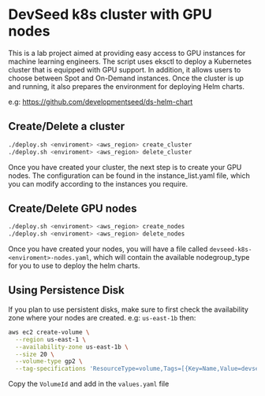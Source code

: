 # DevSeed k8s cluster with GPU nodes

This is a lab project aimed at providing easy access to GPU instances for machine learning engineers. The script uses eksctl to deploy a Kubernetes cluster that is equipped with GPU support. In addition, it allows users to choose between Spot and On-Demand instances. Once the cluster is up and running, it also prepares the environment for deploying Helm charts.

e.g: https://github.com/developmentseed/ds-helm-chart

## Create/Delete a cluster

```sh
./deploy.sh <enviroment> <aws_region> create_cluster
./deploy.sh <enviroment> <aws_region> delete_cluster
```

Once you have created your cluster, the next step is to create your GPU nodes. The configuration can be found in the instance_list.yaml file, which you can modify according to the instances you require.

## Create/Delete GPU nodes

```sh
./deploy.sh <enviroment> <aws_region> create_nodes
./deploy.sh <enviroment> <aws_region> delete_nodes
```

Once you have created your nodes, you will have a file called `devseed-k8s-<enviroment>-nodes.yaml`, which will contain the available nodegroup_type for you to use to deploy the helm charts.


## Using Persistence Disk

If you plan to use persistent disks, make sure to first check the availability zone where your nodes are created. e.g: `us-east-1b` then:

```sh
aws ec2 create-volume \
  --region us-east-1 \
  --availability-zone us-east-1b \
  --size 20 \
  --volume-type gp2 \
  --tag-specifications 'ResourceType=volume,Tags=[{Key=Name,Value=devseed-ebs-test}]'
```

Copy the `VolumeId` and add in the `values.yaml` file
